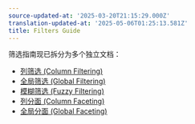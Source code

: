 ```yaml
---
source-updated-at: '2025-03-20T21:15:29.000Z'
translation-updated-at: '2025-05-06T01:25:13.581Z'
title: Filters Guide
---
```

<!-- 已弃用 -->

筛选指南现已拆分为多个独立文档：

- [列筛选 (Column Filtering)](../guide/column-filtering)
- [全局筛选 (Global Filtering)](../guide/global-filtering)
- [模糊筛选 (Fuzzy Filtering)](../guide/fuzzy-filtering)
- [列分面 (Column Faceting)](../guide/column-faceting)
- [全局分面 (Global Faceting)](../guide/global-faceting)
